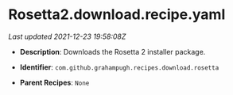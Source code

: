 # Rosetta2.download.recipe.yaml

_Last updated 2021-12-23 19:58:08Z_

- **Description**: Downloads the Rosetta 2 installer package.


- **Identifier**: `com.github.grahampugh.recipes.download.rosetta`

- **Parent Recipes**: `None`